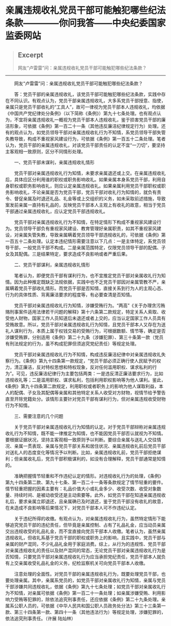 
# 亲属违规收礼党员干部可能触犯哪些纪法条款————你问我答——中央纪委国家监委网站

> ## Excerpt
> 网友“卢雷雷”问：亲属违规收礼党员干部可能触犯哪些纪法条款？

---
　　网友“卢雷雷”问：亲属违规收礼党员干部可能触犯哪些纪法条款？

　　答：党员干部的亲属违规收礼，该党员干部可能触犯哪些纪法条款，实践中存在不同认识。有观点认为，党员干部亲属违规收礼，大多系党员干部授意、指使，亲属只是党员干部收礼的“工具人”，故可一律视为党员干部本人违规收礼，均依据《中国共产党纪律处分条例》（以下简称《条例》）第九十七条处理。也有观点认为，不宜将亲属违规收礼一概视为党员干部本人违规收礼，鉴于损害党员干部的廉洁形象，可依据《条例》第一百二十一条（其他违反廉洁纪律规定行为）处理。还有的观点认为，如党员领导干部对亲属违规收礼行为不知情，系党员领导干部失管失教导致，构成不重视家风建设行为，可依据《条例》第一百五十二条处理。笔者认为，党员干部的亲属违规收礼，对该党员干部责任的认定不宜“一刀切”，要坚持主客观相一致原则，区分不同情形处理。

　　一、党员干部未谋利，亲属违规收礼情形

　　党员干部对亲属违规收礼行为知情，未要求亲属退还或上交。在亲属违规收礼后，具体应区分利用谁的职权或职务影响收礼。如果亲属本身系党员干部，利用自身职权或职务影响收礼，则应认定亲属违规收礼。如果亲属利用党员干部职权或职务影响收礼，不论亲属是否为党员干部，党员干部对收礼行为知情的，就负有责令、督促亲属及时退还礼品、礼金等或上交组织的义务，如未采取前述措施，导致案发前亲属一直持有礼品的，反映党员干部本人主观上有收礼的故意，相当于党员干部通过亲属违规收礼，应认定党员干部违规收礼。

　　党员干部对亲属违规收礼行为不知情，在特定情形下构成不重视家风建设行为。党员领导干部负有重视家风建设、教育管理好亲属职责，如其不重视家风建设，对亲属失管失教，导致亲属瞒着党员领导干部违规收礼的，可依据《条例》第一百五十二条处理。认定本违纪情形需要注意以下几点：一是主体特定，系党员领导干部，一般党员干部不构成。二是亲属范围特定，仅限党员领导干部的配偶、子女及其配偶。三是结果特定，要求造成不良影响或者严重后果。

　　二、党员干部谋利，亲属违规收礼情形

　　笔者认为，即便党员干部有谋利行为，也不宜推定党员干部对亲属收礼行为知情。因为此种推定既缺乏法规依据，实践中也不乏党员干部因对亲属管教不严，亲属瞒着党员干部收礼情形。而党员干部是否知情，直接关系到行为人的主观心态、行为的具体性质、背离廉洁要求的程度等，有必要查清是否知情。

　　党员干部对亲属违规收礼行为知情，涉嫌受贿行为。“两高”《关于办理贪污贿赂刑事案件适用法律若干问题的解释》第十六条第二款规定，特定关系人索取、收受他人财物，国家工作人员知道后未退还或者上交的，应当认定国家工作人员具有受贿故意。所以，党员干部对亲属违规收礼行为知情，且党员干部本人又存在为送礼人谋利行为，本质上属于权钱交易的受贿行为，可根据数额、情节等，确定是否涉嫌受贿罪，分别适用《条例》第二十九条（涉嫌犯罪）、第三十条第一款（党员有刑法规定的行为，虽不构成犯罪但须追究党纪责任）等规定处理。

　　党员干部对亲属违规收礼行为不知情，构成违反廉洁纪律中对亲属违规收礼失察行为。《条例》第九十四条第一款规定，“党员干部必须正确行使人民赋予的权力，清正廉洁，反对特权思想和特权现象，反对任何滥用职权、谋求私利的行为”。可见，违反廉洁纪律行为主要包括两类：一是违反清正廉洁要求行为，比如违规收礼等；二是滥用职权、谋求私利，包括利用职权影响等为他人谋利。鉴此，《条例》第九十四条第二款规定，利用职权或者职务上的影响为他人谋取利益，本人的配偶、子女及其配偶等亲属和其他特定关系人收受对方财物，视情节给予警告直至开除党籍处分。该情形主要针对党员干部有谋利行为，但对亲属违规收受财物行为不知情。

　　三、需要注意的几个问题

　　关于党员干部对亲属违规收礼行为知情的认定。对于党员干部辩称对亲属违规收礼行为不知情，既不能一律推定为知情，也不能因党员干部否认就视为不知情。要根据证据状况，坚持主客观相一致原则予以判断。要综合亲属与送礼人交往情况、亲属一贯表现、亲属与党员干部关系和居住状况、亲属违规收礼前后党员干部对送礼人的态度变化等情况予以判断。比如，亲属违规收礼前，党员干部拒绝谋利；但亲属收礼后，党员干部积极谋利的，如没有合理解释，党员干部通常是知情的。

　　准确把握情节轻重和不作违纪认定的情形。对违规收礼行为的处理，《条例》第九十四条第二款、第九十七条、第一百二十一条等条款规定了情节轻重的要件。情节轻重把握的因素主要有：礼品价值大小或礼金多少、收受次数、收受对象数量、持续时间、是被动收受还是主动索要等。此外，如党员干部在知道亲属违规收礼后，要求亲属立即退还，且亲属确已及时退还，鉴于党员干部没有收礼的故意，在未造成不良影响等后果情况下，对党员干部本人可不作违纪认定。

　　关于违纪所得的收缴。有观点认为，对亲属违规收礼行为，虽然特定情形下能够追究党员干部的违纪责任，但毕竟是亲属控制、占有了礼品礼金，应当动员亲属交出违规收受的礼品礼金，而不宜直接向党员干部本人收缴。笔者认为，虽然亲属违规收礼，但收礼系基于党员干部的职权或职务上的影响，且实践中，党员干部与亲属的财产混同，不少礼品礼金用于家庭消费。综上，从行为的违规性、党员干部对亲属违规收礼的责任以及财产混同的常态，无论党员干部对亲属违规收礼行为是否知情，只要党员干部对亲属违规收礼行为应当承担党纪责任，党员干部本人就负有上交亲属收受礼品礼金的义务，纪检监察机关可向党员干部本人收缴。

　　注意处理的全面性。对党员干部的亲属违规收礼行为，既要处理党员干部，也要处理亲属。其中，亲属系党员的，如党员干部对亲属收礼行为知情，亲属与党员干部涉嫌共同违规收礼，依据《条例》第九十七条处理；如党员干部对亲属收礼行为不知情，对亲属可依据《条例》第一百二十一条处理；如亲属涉嫌受贿、利用影响力受贿等犯罪的，除依法追究刑事责任，还应依据《条例》第二十九条处理。亲属系公职人员的，可依据《中华人民共和国公职人员政务处分法》第三十三条第一款、第三十四条第一款、第四十一条（其他违法行为）等规定处理，涉嫌犯罪的，依法追究刑事责任。（许展 陆灿林）
